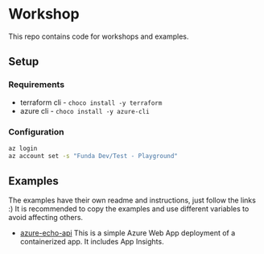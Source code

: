 # Workshop
This repo contains code for workshops and examples.

## Setup

### Requirements
- terraform cli - `choco install -y terraform`
- azure cli - `choco install -y azure-cli`

### Configuration
``` bash
az login
az account set -s "Funda Dev/Test - Playground"
``` 

## Examples
The examples have their own readme and instructions, just follow the links :) It is recommended to copy the examples and use different variables to avoid affecting others.

- [azure-echo-api](./infra/examples/azure-echo-api)
This is a simple Azure Web App deployment of a containerized app. It includes App Insights.
